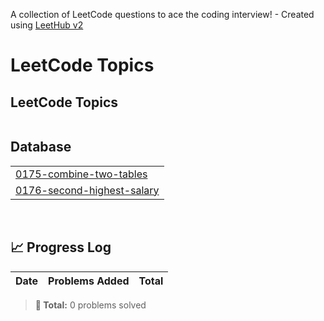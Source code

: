 A collection of LeetCode questions to ace the coding interview! - Created using [LeetHub v2](https://github.com/arunbhardwaj/LeetHub-2.0)
<!---LeetCode Topics Start-->
# LeetCode Topics
## LeetCode Topics
|  |
| ------- |
## Database
|  |
| ------- |
| [0175-combine-two-tables](https://github.com/rachel-kim2255/Leetcode-Python/tree/master/0175-combine-two-tables) |
| [0176-second-highest-salary](https://github.com/rachel-kim2255/Leetcode-Python/tree/master/0176-second-highest-salary) |
<!---LeetCode Topics End-->

<br>

## 📈 Progress Log
| Date | Problems Added | Total |
|------|----------------|--------|

> **🎯 Total:** 0 problems solved

